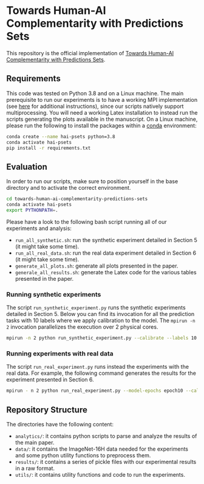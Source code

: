 # Towards Human-AI Complementarity with Predictions Sets

This repository is the official implementation of [Towards Human-AI Complementarity with Predictions Sets](#).

## Requirements

This code was tested on Python 3.8 and on a Linux machine. The main prerequisite to run our experiments is to have a working MPI implementation (see [here](https://docs.open-mpi.org/en/v5.0.x/installing-open-mpi/quickstart.html) for additional instructions), since our scripts natively support multiprocessing.
You will need a working Latex installation to instead run the scripts generating the plots available in the manuscript.
On a Linux machine, please run the following to install the packages within a [conda](https://conda.io/projects/conda/en/latest/index.html) environment:

```bash
conda create --name hai-psets python=3.8
conda activate hai-psets
pip install -r requirements.txt
```

## Evaluation

In order to run our scripts, make sure to position yourself in the base directory and to activate the correct environment.

```bash
cd towards-human-ai-complementarity-predictions-sets
conda activate hai-psets
export PYTHONPATH=.
```

Please have a look to the following bash script running all of our experiments and analysis:
- `run_all_synthetic.sh`: run the synthetic experiment detailed in Section 5 (it might take some time).
- `run_all_real_data.sh`: run the real data experiment detailed in Section 6 (it might take some time).
- `generate_all_plots.sh`: generate all plots presented in the paper.
- `generale_all_results.sh`: generate the Latex code for the various tables presented in the paper.

### Running synthetic experiments

The script `run_synthetic_experiment.py` runs the synthetic experiments detailed in Section 5. Below you can find its invocation for all the prediction tasks with 10 labels where we apply calibration to the model. The `mpirun -n 2` invocation parallelizes the execution over 2 physical cores.

```bash
mpirun -n 2 python run_synthetic_experiment.py --calibrate --labels 10
```

### Running experiments with real data

The script `run_real_experiment.py` runs instead the experiments with the real data. For example, the following command generates the results for the experiment presented in Section 6.
```bash
mpirun - n 2 python run_real_experiment.py --model-epochs epoch10 --calibrate top-k --ranks 5 --calibration-size 800
```

## Repository Structure

The directories have the following content:
- `analytics/`: it contains python scripts to parse and analyze the results of the main paper.
- `data/`: it contains the ImageNet-16H data needed for the experiments and some python utility functions to preprocess them.
- `results/`: it contains a series of pickle files with our experimental results in a raw format.
- `utils/`: it contains utility functions and code to run the experiments.
